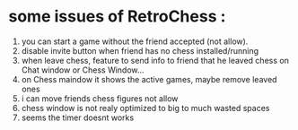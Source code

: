 # some issues of RetroChess :

1. you can start a game without the friend accepted (not allow).
2. disable invite button when friend has no chess installed/running
3. when leave chess, feature to send info to friend that he leaved chess on Chat window or Chess Window...
4. on Chess maindow it shows the active games, maybe remove leaved ones
5. i can move friends chess figures not allow
6. chess window is not realy optimized to big to much wasted spaces
7. seems the timer doesnt works
